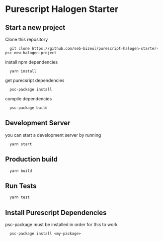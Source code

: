 # Purescript Halogen Starter
## Start a new project
Clone this repository
```
  git clone https://github.com/seb-bizeul/purescript-halogen-starter-psc new-halogen-project
```

install npm dependencies
```
  yarn install
```

get purecsript dependencies
```
  psc-package install
```

compile dependencies
```
  psc-package build
```

## Development Server
you can start a development server by running
```
  yarn start
```

## Production build
```
  yarn build
```

## Run Tests
```
  yarn test
```

## Install Purescript Dependencies
psc-package must be installed in order for this to work
```
  psc-package install <my-package>
```
